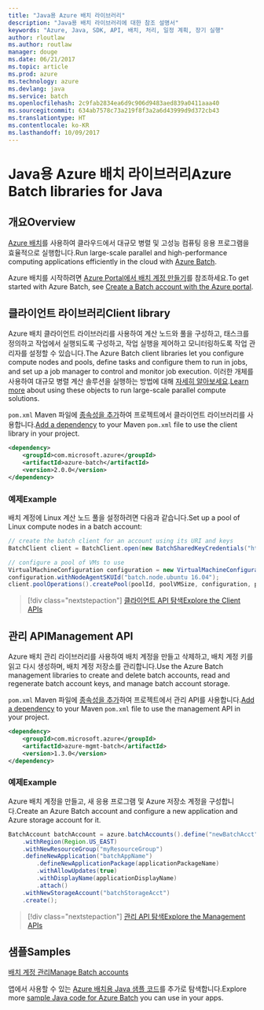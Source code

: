 ```yaml
---
title: "Java용 Azure 배치 라이브러리"
description: "Java용 배치 라이브러리에 대한 참조 설명서"
keywords: "Azure, Java, SDK, API, 배치, 처리, 일정 계획, 장기 실행"
author: rloutlaw
ms.author: routlaw
manager: douge
ms.date: 06/21/2017
ms.topic: article
ms.prod: azure
ms.technology: azure
ms.devlang: java
ms.service: batch
ms.openlocfilehash: 2c9fab2834ea6d9c906d9483aed839a0411aaa40
ms.sourcegitcommit: 634ab7578c73a219f8f3a2a6d43999d9d372cb43
ms.translationtype: HT
ms.contentlocale: ko-KR
ms.lasthandoff: 10/09/2017
---
```

# <a name="azure-batch-libraries-for-java"></a><span data-ttu-id="ea514-104">Java용 Azure 배치 라이브러리</span><span class="sxs-lookup"><span data-stu-id="ea514-104">Azure Batch libraries for Java</span></span>

## <a name="overview"></a><span data-ttu-id="ea514-105">개요</span><span class="sxs-lookup"><span data-stu-id="ea514-105">Overview</span></span>

<span data-ttu-id="ea514-106">[Azure 배치](/azure/batch/batch-technical-overview)를 사용하여 클라우드에서 대규모 병렬 및 고성능 컴퓨팅 응용 프로그램을 효율적으로 실행합니다.</span><span class="sxs-lookup"><span data-stu-id="ea514-106">Run large-scale parallel and high-performance computing applications efficiently in the cloud with [Azure Batch](/azure/batch/batch-technical-overview).</span></span>   

<span data-ttu-id="ea514-107">Azure 배치를 시작하려면 [Azure Portal에서 배치 계정 만들기](/azure/batch/batch-account-create-portal)를 참조하세요.</span><span class="sxs-lookup"><span data-stu-id="ea514-107">To get started with Azure Batch, see [Create a Batch account with the Azure portal](/azure/batch/batch-account-create-portal).</span></span>

## <a name="client-library"></a><span data-ttu-id="ea514-108">클라이언트 라이브러리</span><span class="sxs-lookup"><span data-stu-id="ea514-108">Client library</span></span>

<span data-ttu-id="ea514-109">Azure 배치 클라이언트 라이브러리를 사용하여 계산 노드와 풀을 구성하고, 태스크를 정의하고 작업에서 실행되도록 구성하고, 작업 실행을 제어하고 모니터링하도록 작업 관리자를 설정할 수 있습니다.</span><span class="sxs-lookup"><span data-stu-id="ea514-109">The Azure Batch client libraries let you configure compute nodes and pools, define tasks and configure them to run in jobs, and set up a job manager to control and monitor job execution.</span></span> <span data-ttu-id="ea514-110">이러한 개체를 사용하여 대규모 병렬 계산 솔루션을 실행하는 방법에 대해 [자세히 알아보세요](/azure/batch/batch-api-basics).</span><span class="sxs-lookup"><span data-stu-id="ea514-110">[Learn more](/azure/batch/batch-api-basics) about using these objects to run large-scale parallel compute solutions.</span></span>

<span data-ttu-id="ea514-111">`pom.xml` Maven 파일에 [종속성을 추가](https://maven.apache.org/guides/getting-started/index.html#How_do_I_use_external_dependencies)하여 프로젝트에서 클라이언트 라이브러리를 사용합니다.</span><span class="sxs-lookup"><span data-stu-id="ea514-111">[Add a dependency](https://maven.apache.org/guides/getting-started/index.html#How_do_I_use_external_dependencies) to your Maven `pom.xml` file to use the client library in your project.</span></span>

```XML
<dependency>
    <groupId>com.microsoft.azure</groupId>
    <artifactId>azure-batch</artifactId>
    <version>2.0.0</version>
</dependency>
```   

### <a name="example"></a><span data-ttu-id="ea514-112">예제</span><span class="sxs-lookup"><span data-stu-id="ea514-112">Example</span></span>

<span data-ttu-id="ea514-113">배치 계정에 Linux 계산 노드 풀을 설정하려면 다음과 같습니다.</span><span class="sxs-lookup"><span data-stu-id="ea514-113">Set up a pool of Linux compute nodes in a batch account:</span></span>

```java
// create the batch client for an account using its URI and keys
BatchClient client = BatchClient.open(new BatchSharedKeyCredentials("https://fabrikambatch.eastus.batch.azure.com", "fabrikambatch", batchKey));

// configure a pool of VMs to use 
VirtualMachineConfiguration configuration = new VirtualMachineConfiguration();
configuration.withNodeAgentSKUId("batch.node.ubuntu 16.04");
client.poolOperations().createPool(poolId, poolVMSize, configuration, poolVMCount);
```

> [!div class="nextstepaction"]
> [<span data-ttu-id="ea514-114">클라이언트 API 탐색</span><span class="sxs-lookup"><span data-stu-id="ea514-114">Explore the Client APIs</span></span>](/java/api/overview/azure/batch/clientlibrary)


## <a name="management-api"></a><span data-ttu-id="ea514-115">관리 API</span><span class="sxs-lookup"><span data-stu-id="ea514-115">Management API</span></span>

<span data-ttu-id="ea514-116">Azure 배치 관리 라이브러리를 사용하여 배치 계정을 만들고 삭제하고, 배치 계정 키를 읽고 다시 생성하며, 배치 계정 저장소를 관리합니다.</span><span class="sxs-lookup"><span data-stu-id="ea514-116">Use the Azure Batch management libraries to create and delete batch accounts, read and regenerate batch account keys, and manage batch account storage.</span></span>

<span data-ttu-id="ea514-117">`pom.xml` Maven 파일에 [종속성을 추가](https://maven.apache.org/guides/getting-started/index.html#How_do_I_use_external_dependencies)하여 프로젝트에서 관리 API를 사용합니다.</span><span class="sxs-lookup"><span data-stu-id="ea514-117">[Add a dependency](https://maven.apache.org/guides/getting-started/index.html#How_do_I_use_external_dependencies) to your Maven `pom.xml` file to use the management API in your project.</span></span>

```XML
<dependency>
    <groupId>com.microsoft.azure</groupId>
    <artifactId>azure-mgmt-batch</artifactId>
    <version>1.3.0</version>
</dependency>
```

### <a name="example"></a><span data-ttu-id="ea514-118">예제</span><span class="sxs-lookup"><span data-stu-id="ea514-118">Example</span></span>

<span data-ttu-id="ea514-119">Azure 배치 계정을 만들고, 새 응용 프로그램 및 Azure 저장소 계정을 구성합니다.</span><span class="sxs-lookup"><span data-stu-id="ea514-119">Create an Azure Batch account and configure a new application and Azure storage account for it.</span></span>

```java
BatchAccount batchAccount = azure.batchAccounts().define("newBatchAcct")
    .withRegion(Region.US_EAST)
    .withNewResourceGroup("myResourceGroup")
    .defineNewApplication("batchAppName")
        .defineNewApplicationPackage(applicationPackageName)
        .withAllowUpdates(true)
        .withDisplayName(applicationDisplayName)
        .attach()
    .withNewStorageAccount("batchStorageAcct")
    .create();
```

> [!div class="nextstepaction"]
> [<span data-ttu-id="ea514-120">관리 API 탐색</span><span class="sxs-lookup"><span data-stu-id="ea514-120">Explore the Management APIs</span></span>](/java/api/overview/azure/batch/managementapi)


## <a name="samples"></a><span data-ttu-id="ea514-121">샘플</span><span class="sxs-lookup"><span data-stu-id="ea514-121">Samples</span></span>

<span data-ttu-id="ea514-122">[배치 계정 관리][1]</span><span class="sxs-lookup"><span data-stu-id="ea514-122">[Manage Batch accounts][1]</span></span>   

<span data-ttu-id="ea514-123">앱에서 사용할 수 있는 [Azure 배치용 Java 샘플 코드](https://azure.microsoft.com/resources/samples/?platform=java&term=batch)를 추가로 탐색합니다.</span><span class="sxs-lookup"><span data-stu-id="ea514-123">Explore more [sample Java code for Azure Batch](https://azure.microsoft.com/resources/samples/?platform=java&term=batch) you can use in your apps.</span></span>

[1]: https://github.com/Azure-Samples/batch-java-manage-batch-accounts